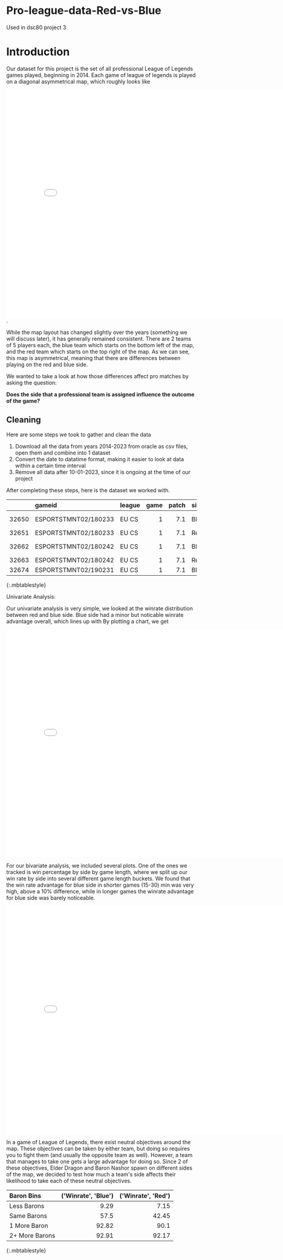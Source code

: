# Pro-league-data-Red-vs-Blue
Used in dsc80 project 3 
# Introduction
Our dataset for this project is the set of all professional League of Legends games played, beginning in 2014. 
Each game of league of legends is played on a diagonal asymmetrical map, which roughly looks like 
<iframe src="assets/summoners_rift.jpg" transform=scale(0.25) width=800 height=600 frameBorder=0></iframe>.


While the map layout has changed slightly over the years (something we will discuss later), it has generally remained consistent. There are 2 teams of 5 players each, the blue team which starts on the bottom left of the map, and the red team which starts on the top right of the map. As we can see, this map is asymmetrical, meaning that there are differences between playing on the red and blue side.

We wanted to take a look at how those differences affect pro matches by asking the question:

  **Does the side that a professional team is assigned influence the outcome of the game?**

## Cleaning 
Here are some steps we took to gather and clean the data 
1. Download all the data from years 2014-2023 from oracle as csv files, open them and combine into 1 dataset
2. Convert the date to datatime format, making it easier to look at data within a certain time interval
3. Remove all data after 10-01-2023, since it is ongoing at the time of our project

After completing these steps, here is the dataset we worked with.

|       | gameid               | league   |   game |   patch | side   | position   |   playername | teamname        |   champion |   gamelength |   result |   dragons |   elders |   opp_elders |   heralds |   barons |   opp_barons |   towers |   inhibitors |   vspm | Win?   |
|------:|:---------------------|:---------|-------:|--------:|:-------|:-----------|-------------:|:----------------|-----------:|-------------:|---------:|----------:|---------:|-------------:|----------:|---------:|-------------:|---------:|-------------:|-------:|:-------|
| 32650 | ESPORTSTMNT02/180233 | EU CS    |      1 |     7.1 | Blue   | team       |          nan | MNM Gaming      |        nan |         2387 |        1 |         2 |        0 |            0 |         0 |        2 |            0 |        7 |            1 | 7.6414 | Win    |
| 32651 | ESPORTSTMNT02/180233 | EU CS    |      1 |     7.1 | Red    | team       |          nan | Millenium       |        nan |         2387 |        0 |         2 |        0 |            0 |         1 |        0 |            2 |        6 |            1 | 9.0239 | Loss   |
| 32662 | ESPORTSTMNT02/180242 | EU CS    |      1 |     7.1 | Blue   | team       |          nan | EURONICS Gaming |        nan |         1762 |        0 |         0 |        0 |            0 |         0 |        0 |            2 |        0 |            0 | 6.4018 | Loss   |
| 32663 | ESPORTSTMNT02/180242 | EU CS    |      1 |     7.1 | Red    | team       |          nan | Red Bulls       |        nan |         1762 |        1 |         3 |        0 |            0 |         0 |        2 |            0 |       11 |            2 | 8.6493 | Win    |
| 32674 | ESPORTSTMNT02/190231 | EU CS    |      1 |     7.1 | Blue   | team       |          nan | Reign           |        nan |         2644 |        0 |         2 |        0 |            1 |         0 |        0 |            3 |        5 |            1 | 7.1029 | Loss   |
{:.mbtablestyle}

Univariate Analysis: 

Our univariate analysis is very simple, we looked at the winrate distribution between red and blue side. Blue side had a minor but noticable winrate advantage overall, which lines up with By plotting a chart, we get 

<iframe src="plots/univariate.html" width=800 height=600 frameBorder=0></iframe>

For our bivariate analysis, we included several plots. One of the ones we tracked is win percentage by side by game length, where we split up our win rate by side into several different game length buckets. We found that the win rate advantage for blue side in shorter games (15-30) min was very high, above a 10% difference, while in longer games the winrate advantage for blue side was barely noticeable.   

<iframe src="plots/bivariate.html" width=800 height=600 frameBorder=0></iframe>

In a game of League of Legends, there exist neutral objectives around the map. These objectives can be taken by either team, but doing so requires you to fight them (and usually the opposite team as well). However, a team that manages to take one gets a large advantage for doing so. Since 2 of these objectives, Elder Dragon and Baron Nashor spawn on different sides of the map, we decided to test how much a team's side affects their likelihood to take each of these neutral objectives.  

| Baron Bins     |   ('Winrate', 'Blue') |   ('Winrate', 'Red') |
|:---------------|----------------------:|---------------------:|
| Less Barons    |                  9.29 |                 7.15 |
| Same Barons    |                 57.5  |                42.45 |
| 1 More Baron   |                 92.82 |                90.1  |
| 2+ More Barons |                 92.91 |                92.17 |
{:.mbtablestyle}
